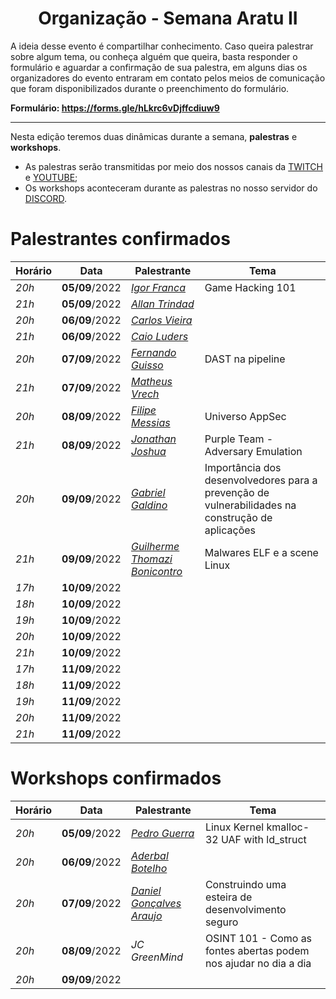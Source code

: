 <h1 align="center"> Organização - Semana Aratu II </h1>

A ideia desse evento é compartilhar conhecimento. Caso queira palestrar sobre algum tema, ou conheça alguém que queira, basta responder o formulário e aguardar a confirmação de sua palestra, em alguns dias os organizadores do evento entraram em contato pelos meios de comunicação que foram disponibilizados durante o preenchimento do formulário.

**Formulário: https://forms.gle/hLkrc6vDjffcdiuw9**

---

Nesta edição teremos duas dinâmicas durante a semana, **palestras** e **workshops**.

- As palestras serão transmitidas por meio dos nossos canais da [TWITCH](https://www.twitch.tv/boitatech) e  [YOUTUBE](https://www.youtube.com/channel/UC7HAEoQjhtcCFWjgcivluyA);
- Os workshops aconteceram durante as palestras no nosso servidor do [DISCORD](https://discord.gg/boitatech).

# Palestrantes confirmados

| Horário | Data | Palestrante | Tema |
|---------|------|-------------|------|
| *20h* | **05/09**/2022 | *[Igor Franca](https://www.linkedin.com/in/igor-franca/)* | Game Hacking 101
| *21h* | **05/09**/2022 | *[Allan Trindad](https://www.linkedin.com/in/allan-trindad-7296091bb/)* |
| *20h* | **06/09**/2022 | *[Carlos Vieira](https://www.linkedin.com/in/carlosevieira/)* |
| *21h* | **06/09**/2022 | *[Caio Luders](https://www.linkedin.com/in/caioluders/)* |
| *20h* | **07/09**/2022 | *[Fernando Guisso](https://www.linkedin.com/in/fernandoguisso/)* | DAST na pipeline
| *21h* | **07/09**/2022 | *[Matheus Vrech](https://www.linkedin.com/in/vrech/)* |
| *20h* | **08/09**/2022 | *[Filipe Messias](https://www.linkedin.com/in/fmessias/)* | Universo AppSec
| *21h* | **08/09**/2022 | *[Jonathan Joshua](https://www.linkedin.com/in/jonathanjdr/)* | Purple Team - Adversary Emulation
| *20h* | **09/09**/2022 | *[Gabriel Galdino](https://www.linkedin.com/in/gabogaldino/)* | Importância dos desenvolvedores para a prevenção de vulnerabilidades na construção de aplicações
| *21h* | **09/09**/2022 | *[Guilherme Thomazi Bonicontro](https://www.linkedin.com/in/guithomazi/)* | Malwares ELF e a scene Linux
| *17h* | **10/09**/2022 | *[]()* |
| *18h* | **10/09**/2022 | *[]()* |
| *19h* | **10/09**/2022 | *[]()* |
| *20h* | **10/09**/2022 | *[]()* |
| *21h* | **10/09**/2022 | *[]()* |
| *17h* | **11/09**/2022 | *[]()* |
| *18h* | **11/09**/2022 | *[]()* |
| *19h* | **11/09**/2022 | *[]()* |
| *20h* | **11/09**/2022 | *[]()* |
| *21h* | **11/09**/2022 | *[]()* |

# Workshops confirmados

| Horário | Data | Palestrante | Tema |
|---------|------|-------------|------|
| *20h* | **05/09**/2022 | *[Pedro Guerra](https://www.linkedin.com/in/x0xten/)* | Linux Kernel kmalloc-32 UAF with ld_struct
| *20h* | **06/09**/2022 | *[Aderbal Botelho](https://www.linkedin.com/in/aderbalbotelho/)* |
| *20h* | **07/09**/2022 | *[Daniel Gonçalves Araujo](https://www.linkedin.com/in/dandga/)* | Construindo uma esteira de desenvolvimento seguro
| *20h* | **08/09**/2022 | *JC GreenMind* | OSINT 101 - Como as fontes abertas podem nos ajudar no dia a dia
| *20h* | **09/09**/2022 |

